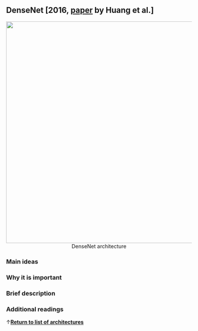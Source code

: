## DenseNet [2016, [paper](https://arxiv.org/abs/1608.06993) by Huang et al.] 

<p align="center">
  <img src="https://github.com/pechyonkin/key-dl-architectures/blob/master/images/densenet.png" width="600"><br/>
  DenseNet architecture
</p>

### **Main ideas**

### **Why it is important**

### **Brief description**

### **Additional readings**

↑[**Return to list of architectures**](/README.md)